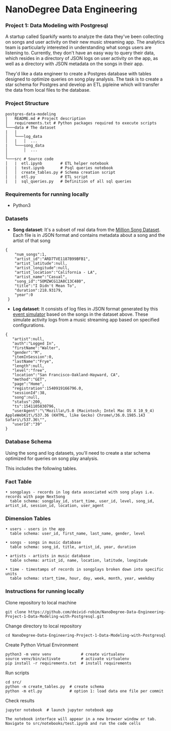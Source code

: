 # NanoDegree Data Engineering 

### Project 1: Data Modeling with Postgresql

A startup called Sparkify wants to analyze the data they've been collecting on songs and user activity on their new music streaming app. 
The analytics team is particularly interested in understanding what songs users are listening to. 
Currently, they don't have an easy way to query their data, which resides in a directory of JSON logs on user activity on the app, as well as a directory with JSON metadata on the songs in their app.

They'd like a data engineer to create a Postgres database with tables designed to optimize queries on song play analysis. The task is to create a star schema for Postgres and develop an ETL pipleine which will transfer the data from local files to the database.

### Project Structure
```
postgres-data-modeling
│   README.md # Project description
│   requirements.txt # Python packages required to execute scripts
└───data # The dataset
|   |               
│   └───log_data
│   |   │  ...
|   └───song_data
│       │  ...
│   
└───src # Source code      
│   |  etl.ipynb        # ETL helper notebook
|   |  test.ipynb       # Psql queries notebook
│   │  create_tables.py # Schema creation script
|   |  etl.py           # ETL script
|   |  sql_queries.py   # Definition of all sql queries
```

### Requirements for running locally
- Python3 

### Datasets

- **Song dataset**: It's a subset of real data from the [Million Song Dataset](https://labrosa.ee.columbia.edu/millionsong/). 
Each file is in JSON format and contains metadata about a song and the artist of that song
```
{
    "num_songs":1,
    "artist_id":"ARD7TVE1187B99BFB1",
    "artist_latitude":null,
    "artist_longitude":null,
    "artist_location":"California - LA",
    "artist_name":"Casual",
    "song_id":"SOMZWCG12A8C13C480",
    "title":"I Didn't Mean To",
    "duration":218.93179,
    "year":0
 }
```

- **Log dataset**: It consists of log files in JSON format generated by this [event simulator](https://github.com/Interana/eventsim) based on the songs in the dataset above. These simulate activity logs from a music streaming app based on specified configurations.
```
{
   "artist":null,
   "auth":"Logged In",
   "firstName":"Walter",
   "gender":"M",
   "itemInSession":0,
   "lastName":"Frye",
   "length":null,
   "level":"free",
   "location":"San Francisco-Oakland-Hayward, CA",
   "method":"GET",
   "page":"Home",
   "registration":1540919166796.0,
   "sessionId":38,
   "song":null,
   "status":200,
   "ts":1541105830796,
   "userAgent":"\"Mozilla\/5.0 (Macintosh; Intel Mac OS X 10_9_4) AppleWebKit\/537.36 (KHTML, like Gecko) Chrome\/36.0.1985.143 Safari\/537.36\"",
   "userId":"39"
}
```
### Database Schema

Using the song and log datasets, you'll need to create a star schema optimized for queries on song play analysis. 

This includes the following tables.

### Fact Table
```
• songplays - records in log data associated with song plays i.e. records with page NextSong
  table schema: songplay_id, start_time, user_id, level, song_id, artist_id, session_id, location, user_agent
```
### Dimension Tables
```
• users - users in the app
  table schema: user_id, first_name, last_name, gender, level

• songs - songs in music database
  table schema: song_id, title, artist_id, year, duration

• artists - artists in music database
  table schema: artist_id, name, location, latitude, longitude

• time - timestamps of records in songplays broken down into specific units
  table schema: start_time, hour, day, week, month, year, weekday
```
### Instructions for running locally

Clone repository to local machine
```
git clone https://github.com/deivid-robim/NanoDegree-Data-Engineering-Project-1-Data-Modeling-with-Postgresql.git
```

Change directory to local repository
```
cd NanoDegree-Data-Engineering-Project-1-Data-Modeling-with-Postgresql
```

Create Python Virtual Environment
```
python3 -m venv venv             # create virtualenv
source venv/bin/activate         # activate virtualenv
pip install -r requirements.txt  # install requirements
```

Run scripts
```
cd src/
python -m create_tables.py  # create schema
python -m etl.py            # option 1: load data one file per commit
```

Check results

```
jupyter notebook  # launch jupyter notebook app

The notebook interface will appear in a new browser window or tab.
Navigate to src/notebooks/test.ipynb and run the code cells
```
